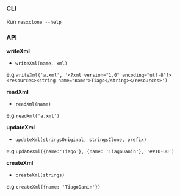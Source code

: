 ### CLI

Run `resxclone --help`

### API

**writeXml**
- `writeXml(name, xml)`

e.g `writeXml('a.xml', '<?xml version="1.0" encoding="utf-8"?><resources><string name="name">Tiago</string></resources>')`

**readXml**
- `readXml(name)`

e.g `readXml('a.xml')`

**updateXml**
- `updateXml(stringsOriginal, stringsClone, prefix)`

e.g `updateXml({name:'Tiago'}, {name: 'TiagoDanin'}, '##TO-DO')`

**createXml**
- `createXml(strings)`

e.g `createXml({name: 'TiagoDanin'})`
